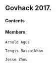## Govhack 2017.

#### Contents


[Landing page]: https://www.beefy.space

[Web app demo]: https://www.beefy.space/demo



#### Members:
```
Arnold Agus

Tengis Batsaikhan

Jesse Zhou
```